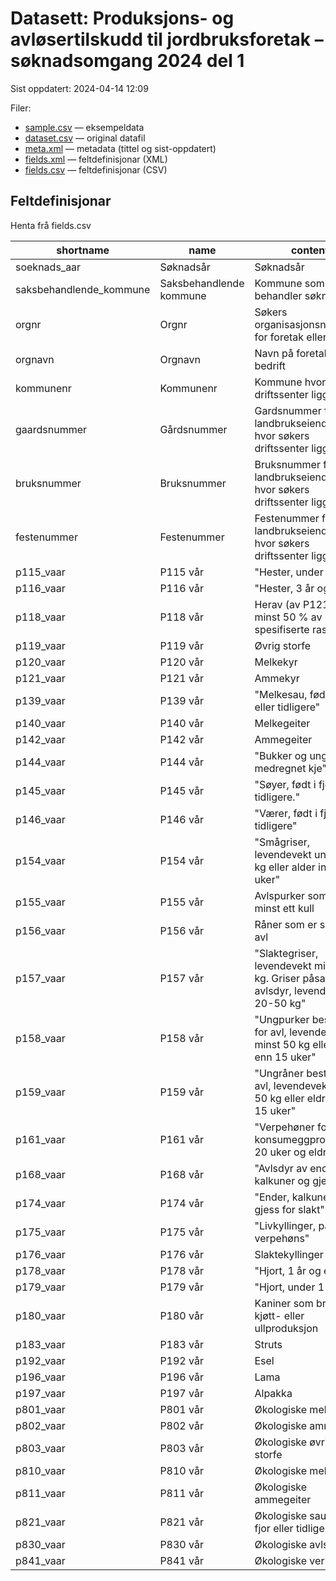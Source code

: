 # Datasett: 	Produksjons- og avløsertilskudd til jordbruksforetak – søknadsomgang 2024 del 1
 Sist oppdatert: 2024-04-14 12:09

 Filer:
 - [sample.csv](sample.csv) — eksempeldata
 - [dataset.csv](dataset.csv) — original datafil
 - [meta.xml](meta.xml) — metadata (tittel og sist-oppdatert)
 - [fields.xml](fields.xml) — feltdefinisjonar (XML)
 - [fields.csv](fields.csv) — feltdefinisjonar (CSV)


## Feltdefinisjonar
Henta frå fields.csv

| shortname | name | content |
| --- | --- | --- |
| soeknads_aar | Søknadsår | Søknadsår |
| saksbehandlende_kommune | Saksbehandlende kommune | Kommune som behandler søknaden |
| orgnr | Orgnr | Søkers organisasjonsnummer for foretak eller bedrift |
| orgnavn | Orgnavn | Navn på foretak eller bedrift |
| kommunenr | Kommunenr | Kommune hvor søkers driftssenter ligger |
| gaardsnummer | Gårdsnummer | Gardsnummer for landbrukseiendommen hvor søkers driftssenter ligger |
| bruksnummer | Bruksnummer | Bruksnummer for landbrukseiendommen hvor søkers driftssenter ligger |
| festenummer | Festenummer | Festenummer for landbrukseiendommen hvor søkers driftssenter ligger |
| p115_vaar | P115 vår | "Hester, under 3 år" |
| p116_vaar | P116 vår | "Hester, 3 år og eldre" |
| p118_vaar | P118 vår | Herav (av P121) kyr av minst 50 % av spesifiserte raser |
| p119_vaar | P119 vår | Øvrig storfe |
| p120_vaar | P120 vår | Melkekyr |
| p121_vaar | P121 vår | Ammekyr |
| p139_vaar | P139 vår | "Melkesau, født i fjor eller tidligere" |
| p140_vaar | P140 vår | Melkegeiter |
| p142_vaar | P142 vår | Ammegeiter |
| p144_vaar | P144 vår | "Bukker og ungdyr, medregnet kje" |
| p145_vaar | P145 vår | "Søyer, født i fjor eller tidligere." |
| p146_vaar | P146 vår | "Værer, født i fjor eller tidligere" |
| p154_vaar | P154 vår | "Smågriser, levendevekt under 20 kg eller alder inntil 8 uker" |
| p155_vaar | P155 vår | Avlspurker som har fått minst ett kull |
| p156_vaar | P156 vår | Råner som er satt inn i avl |
| p157_vaar | P157 vår | "Slaktegriser, levendevekt minst 20 kg. Griser påsatt til avlsdyr, levendevekt 20-50 kg" |
| p158_vaar | P158 vår | "Ungpurker bestemt for avl, levendevekt minst 50 kg eller eldre enn 15 uker" |
| p159_vaar | P159 vår | "Ungråner bestemt for avl, levendevekt minst 50 kg eller eldre enn 15 uker" |
| p161_vaar | P161 vår | "Verpehøner for konsumeggproduksjon, 20 uker og eldre" |
| p168_vaar | P168 vår | "Avlsdyr av ender, kalkuner og gjess" |
| p174_vaar | P174 vår | "Ender, kalkuner og gjess for slakt" |
| p175_vaar | P175 vår | "Livkyllinger, påsatt til verpehøns" |
| p176_vaar | P176 vår | Slaktekyllinger |
| p178_vaar | P178 vår | "Hjort, 1 år og eldre" |
| p179_vaar | P179 vår | "Hjort, under 1 år" |
| p180_vaar | P180 vår | Kaniner som brukes i kjøtt- eller ullproduksjon |
| p183_vaar | P183 vår | Struts |
| p192_vaar | P192 vår | Esel |
| p196_vaar | P196 vår | Lama |
| p197_vaar | P197 vår | Alpakka |
| p801_vaar | P801 vår | Økologiske melkekyr |
| p802_vaar | P802 vår | Økologiske ammekyr |
| p803_vaar | P803 vår | Økologiske øvrige storfe |
| p810_vaar | P810 vår | Økologiske melkegeiter |
| p811_vaar | P811 vår | Økologiske ammegeiter |
| p821_vaar | P821 vår | Økologiske sauer født i fjor eller tidligere |
| p830_vaar | P830 vår | Økologiske avlsgriser |
| p841_vaar | P841 vår | Økologiske verpehøner |
